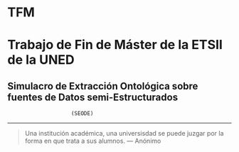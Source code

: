 # TFM
Trabajo de Fin de Máster de la ETSII de la UNED
===
Simulacro de Extracción Ontológica sobre fuentes de Datos semi-Estructurados
---
                        (SEODE)
---
> Una institución académica, una universisdad se puede juzgar por la forma en que trata a sus alumnos.  — Anónimo

